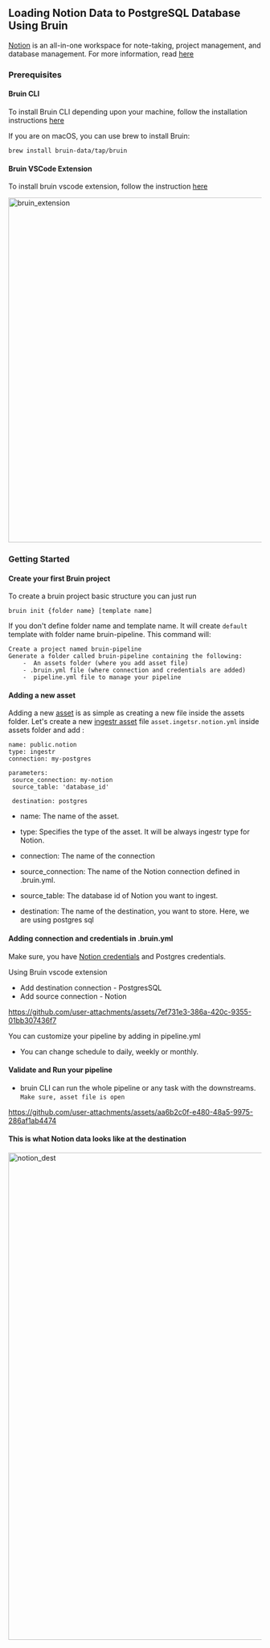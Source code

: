 ## Loading Notion Data to PostgreSQL Database Using Bruin
[Notion](https://www.notion.so) is an all-in-one workspace for note-taking, project management, and database management.
For more information, read [here](https://github.com/bruin-data/ingestr/blob/main/docs/supported-sources/notion.md)

### Prerequisites
#### Bruin CLI

To install Bruin CLI depending upon your machine, follow the installation instructions [here](https://github.com/bruin-data/bruin/blob/f799133136aba1b0eea673d731f236a4b5e78752/docs/getting-started/introduction/installation.md)

If you are on macOS, you can use brew to install Bruin:

```
brew install bruin-data/tap/bruin
```

#### Bruin VSCode Extension
To install bruin vscode extension, follow the instruction [here](https://github.com/bruin-data/bruin/blob/f799133136aba1b0eea673d731f236a4b5e78752/docs/vscode-extension/installation.md)

<img width="685" alt="bruin_extension" src="https://github.com/user-attachments/assets/c74607e8-b822-4927-a100-bfe29446101b">



### Getting Started
#### Create your first Bruin project

To create a bruin project basic structure you can just run


   ```
   bruin init {folder name} [template name]
   ```

If you don't define folder name and template name. It will create `default` template with folder name bruin-pipeline. This command will:

    Create a project named bruin-pipeline 
    Generate a folder called bruin-pipeline containing the following:
        -  An assets folder (where you add asset file)
        - .bruin.yml file (where connection and credentials are added)
        -  pipeline.yml file to manage your pipeline

#### Adding a new asset

Adding a new [asset](https://bruin-data.github.io/bruin/assets/ingestr.html) is as simple as creating a new file inside the assets folder. Let's create a new [ingestr asset](https://bruin-data.github.io/bruin/assets/ingestr.html) file `asset.ingetsr.notion.yml` inside assets folder and add :

 ```
name: public.notion
type: ingestr
connection: my-postgres

parameters:
  source_connection: my-notion
  source_table: 'database_id'

  destination: postgres
 ```

- name: The name of the asset.

- type: Specifies the type of the asset. It will be always ingestr type for Notion.

- connection: The name of the connection

- source_connection: The name of the Notion connection defined in .bruin.yml.
- source_table: The database id of Notion you want to ingest.
- destination: The name of the destination, you want to store. Here, we are using postgres sql


#### Adding connection and credentials in .bruin.yml 
Make sure, you have [Notion credentials](https://dlthub.com/docs/dlt-ecosystem/verified-sources/notion#setup-guide) and Postgres credentials.

Using Bruin vscode extension
- Add destination connection - PostgresSQL
- Add source connection - Notion

https://github.com/user-attachments/assets/7ef731e3-386a-420c-9355-01bb307436f7

You can customize your pipeline by adding in pipeline.yml
- You can change schedule to daily, weekly or monthly.

#### Validate and Run your pipeline
- bruin CLI can run the whole pipeline or any task with the downstreams.
`Make sure, asset file is open`
  
https://github.com/user-attachments/assets/aa6b2c0f-e480-48a5-9975-286af1ab4474


#### This is what Notion data looks like at the destination
<img width="968" alt="notion_dest" src="https://github.com/user-attachments/assets/bdf4f4af-30b9-44a9-bd32-ba004ad501d5">


